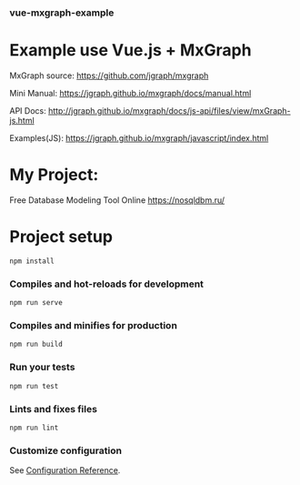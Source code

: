 ### vue-mxgraph-example

# Example use Vue.js + MxGraph

MxGraph source: https://github.com/jgraph/mxgraph

Mini Manual: https://jgraph.github.io/mxgraph/docs/manual.html

API Docs: http://jgraph.github.io/mxgraph/docs/js-api/files/view/mxGraph-js.html

Examples(JS): https://jgraph.github.io/mxgraph/javascript/index.html

# My Project:
Free Database Modeling Tool Online
https://nosqldbm.ru/

# Project setup
```
npm install
```

### Compiles and hot-reloads for development
```
npm run serve
```

### Compiles and minifies for production
```
npm run build
```

### Run your tests
```
npm run test
```

### Lints and fixes files
```
npm run lint
```

### Customize configuration
See [Configuration Reference](https://cli.vuejs.org/config/).
